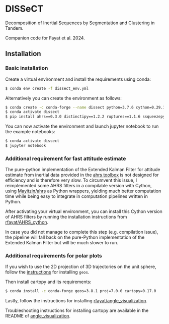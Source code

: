 # DISSeCT
Decomposition of Inertial Sequences by Segmentation and Clustering in Tandem.

Companion code for Fayat et al. 2024.


## Installation

### Basic installation
Create a virtual environment and install the requirements using conda:
```bash
$ conda env create -f dissect_env.yml
```

Alternatively you can create the environment as follows:
```bash
$ conda create -c conda-forge --name dissect python=3.7.6 cython=0.29.17 ipython=7.13.0 ipykernel=5.1.4 jupyter=1.0.0 matplotlib=3.1.3 notebook=6.0.3 numpy=1.21.5 pandas=1.3.5 scikit-learn=0.23.2 scipy=1.7.3 seaborn=0.12.2 umap-learn=0.5.2
$ conda activate dissect
$ pip install ahrs==0.3.0 distinctipy==1.2.2 ruptures==1.1.6 ssqueezepy==0.6.3
```



You can now activate the environment and launch jupyter notebook to run the example notebooks:
```bash
$ conda activate dissect
$ jupyter notebook
```
### Additional requirement for fast attitude estimate
The pure-python implementation of the Extended Kalman Filter for attitude estimate from inertial data provided in the [ahrs toolbox](https://ahrs.readthedocs.io/en/latest/) is not designed for efficiency and is therefore very slow. To circumvent this issue, I reimplemented some AHRS filters in a compilable version with Cython, using [Mayitzin/ahrs](https://github.com/Mayitzin/ahrs) as Python wrappers, yielding much better computation time while being easy to integrate in computation pipelines written in Python.

After activating your virtual environment, you can install this Cython version of AHRS filters by running the installation instructions from [rfayat/AHRS_cython](https://github.com/rfayat/AHRS_cython).

In case you did not manage to complete this step (e.g. compilation issue), the pipeline will fall back on the pure-Python implementation of the Extended Kalman Filter but will be much slower to run.


### Additional requirements for polar plots

If you wish to use the 2D projection of 3D trajectories on the unit sphere, follow the [instructions](https://libgeos.org/usage/install/) for installing `geos`.


Then install cartopy and its requirements:
```bash
$ conda install -c conda-forge geos=3.8.1 proj=7.0.0 cartopy=0.17.0
```

Lastly, follow the instructions for installing [rfayat/angle_visualization](https://github.com/rfayat/angle_visualization).

Troubleshooting instructions for installing cartopy are available in the README of [angle_visualization](https://github.com/rfayat/angle_visualization?tab=readme-ov-file#troubleshooting).

